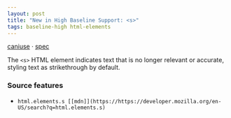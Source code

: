 ```yaml
---
layout: post
title: "New in High Baseline Support: <s>"
tags: baseline-high html-elements
---
```


[caniuse](https://caniuse.com/?search=s) · [spec](https://html.spec.whatwg.org/multipage/text-level-semantics.html#the-s-element)

The `<s>` HTML element indicates text that is no longer relevant or accurate, styling text as strikethrough by default.

### Source features

- ``html.elements.s [[mdn]](https://https://developer.mozilla.org/en-US/search?q=html.elements.s)``
